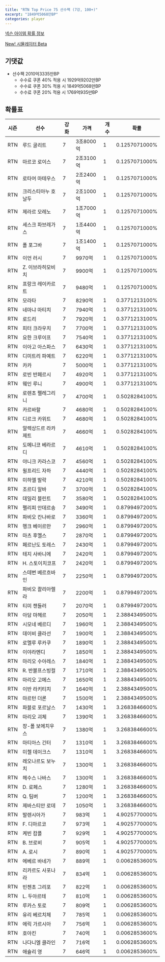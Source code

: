 ```yaml
---
title: "RTN Top Price 75 선수팩 (7강, 100+)"
excerpt: "1849억5068만BP"
categories: player
---
```

[넥슨 아이템 확률 정보](http://iteminfo.nexon.com/probability/fco?sn=7529)

[New! 시뮬레이터 Beta](/simulator/7529)
## 기댓값
- 선수팩 2010억3335만BP
  - 수수료 쿠폰 40% 적용 시 1929억9202만BP
  - 수수료 쿠폰 30% 적용 시 1849억5068만BP
  - 수수료 쿠폰 20% 적용 시 1769억935만BP


## 확률표

|시즌|선수|강화|가격|개수|확률|
|---|---|---|---|---|---|
|RTN|루드 굴리트|7|3조8000억|1|0.1257071000%|
|RTN|마르코 로이스|7|2조3100억|1|0.1257071000%|
|RTN|로타어 마테우스|7|2조2400억|1|0.1257071000%|
|RTN|크리스티아누 호날두|7|2조1000억|1|0.1257071000%|
|RTN|제라르 모레노|7|1조7000억|1|0.1257071000%|
|RTN|세스크 파브레가스|7|1조4400억|1|0.1257071000%|
|RTN|폴 포그바|7|1조1400억|1|0.1257071000%|
|RTN|이언 러시|7|9970억|1|0.1257071000%|
|RTN|Z. 이브라히모비치|7|9900억|1|0.1257071000%|
|RTN|프랑크 레이카르트|7|9480억|1|0.1257071000%|
|RTN|모라타|7|8290억|1|0.3771213100%|
|RTN|네마냐 마티치|7|7940억|1|0.3771213100%|
|RTN|로드리|7|7920억|1|0.3771213100%|
|RTN|피터 크라우치|7|7700억|1|0.3771213100%|
|RTN|요한 크루이프|7|7540억|1|0.3771213100%|
|RTN|이아고 아스파스|7|6430억|1|0.3771213100%|
|RTN|디미트리 파예트|7|6220억|1|0.3771213100%|
|RTN|카카|7|5000억|1|0.3771213100%|
|RTN|로빈 반페르시|7|4920억|1|0.3771213100%|
|RTN|웨인 루니|7|4900억|1|0.3771213100%|
|RTN|로렌초 펠레그리니|7|4700억|1|0.5028284100%|
|RTN|카르바할|7|4680억|1|0.5028284100%|
|RTN|디르크 카위트|7|4680억|1|0.5028284100%|
|RTN|알렉상드르 라카제트|7|4660억|1|0.5028284100%|
|RTN|도메니코 베라르디|7|4610억|1|0.5028284100%|
|RTN|야니크 카라스코|7|4560억|1|0.5028284100%|
|RTN|윌프리드 자하|7|4440억|1|0.5028284100%|
|RTN|미하엘 발락|7|4210억|1|0.5028284100%|
|RTN|조르디 알바|7|3700억|1|0.5028284100%|
|RTN|데일리 블린트|7|3580억|1|0.5028284100%|
|RTN|펠리피 안데르송|7|3490억|1|0.8799497200%|
|RTN|파비오 칸나바로|7|3360억|1|0.8799497200%|
|RTN|헹크 베이르만|7|2960억|1|0.8799497200%|
|RTN|마츠 후멜스|7|2870억|1|0.8799497200%|
|RTN|페르난도 토레스|7|2430억|1|0.8799497200%|
|RTN|테지 사바니에|7|2420억|1|0.8799497200%|
|RTN|H. 스토이치코프|7|2420억|1|0.8799497200%|
|RTN|스테번 베르흐바인|7|2250억|1|0.8799497200%|
|RTN|파비오 콸리아렐라|7|2200억|1|0.8799497200%|
|RTN|티미 챈들러|7|2070억|1|0.8799497200%|
|RTN|아담 마헤르|7|2050억|1|2.3884349500%|
|RTN|시모네 베르디|7|1960억|1|2.3884349500%|
|RTN|데이비 클라선|7|1900억|1|2.3884349500%|
|RTN|로멜루 루카쿠|7|1890억|1|2.3884349500%|
|RTN|이야라멘디|7|1850억|1|2.3884349500%|
|RTN|마리오 수아레스|7|1840억|1|2.3884349500%|
|RTN|R. 반볼프스빙컬|7|1710억|1|2.3884349500%|
|RTN|마리오 고메스|7|1650억|1|2.3884349500%|
|RTN|이반 라키티치|7|1640억|1|2.3884349500%|
|RTN|마르턴 더론|7|1500억|1|2.3884349500%|
|RTN|파블로 포르날스|7|1430억|1|3.2683846600%|
|RTN|마리오 괴체|7|1390억|1|3.2683846600%|
|RTN|장-폴 보에치우스|7|1380억|1|3.2683846600%|
|RTN|마티아스 긴터|7|1310억|1|3.2683846600%|
|RTN|미첼 데이크스|7|1310억|1|3.2683846600%|
|RTN|레오나르도 보누치|7|1300억|1|3.2683846600%|
|RTN|헤수스 나바스|7|1300억|1|3.2683846600%|
|RTN|D. 로페스|7|1280억|1|3.2683846600%|
|RTN|Q. 팀버|7|1200억|1|3.2683846600%|
|RTN|제바스티안 로데|7|1050억|1|3.2683846600%|
|RTN|발렌시아가|7|983억|1|4.9025770000%|
|RTN|F. 디마르코|7|973억|1|4.9025770000%|
|RTN|케빈 캄플|7|929억|1|4.9025770000%|
|RTN|B. 브로비|7|905억|1|4.9025770000%|
|RTN|A. 로시|7|890억|1|4.9025770000%|
|RTN|에베르 바네가|7|889억|1|0.0062853600%|
|RTN|리카르도 사포나라|7|834억|1|0.0062853600%|
|RTN|빈첸초 그리포|7|822억|1|0.0062853600%|
|RTN|L. 두아르테|7|810억|1|0.0062853600%|
|RTN|루카스 토로|7|809억|1|0.0062853600%|
|RTN|유리 베르치체|7|785억|1|0.0062853600%|
|RTN|에릭 가르시아|7|756억|1|0.0062853600%|
|RTN|호아킨|7|740억|1|0.0062853600%|
|RTN|나다니엘 클라인|7|716억|1|0.0062853600%|
|RTN|애슐리 영|7|646억|1|0.0062853600%|
